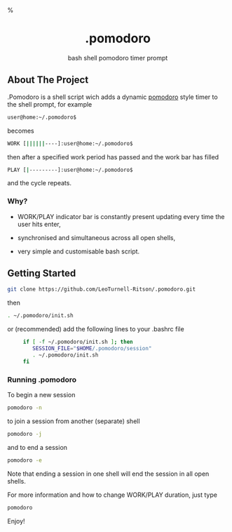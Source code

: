 %<h1 align="center">.pomodoro</h1>

<p align="center">
  bash shell pomodoro timer prompt
  </p>
</div>

## About The Project

.Pomodoro is a shell script wich adds a dynamic [pomodoro](https://en.wikipedia.org/wiki/Pomodoro_Technique) style timer to the shell prompt, for example
```sh
user@home:~/.pomodoro$ 
```
becomes
```sh
WORK [||||||----]:user@home:~/.pomodoro$
```
then after a specified work period has passed and the work bar has filled 
```sh
PLAY [|---------]:user@home:~/.pomodoro$
```
and the cycle repeats. 

### Why?

- WORK/PLAY indicator bar is constantly present updating every time the user hits enter,

- synchronised and simultaneous across all open shells,

- very simple and customisable bash script.

## Getting Started

   ```sh
   git clone https://github.com/LeoTurnell-Ritson/.pomodoro.git
   ```
   then
      
   ```sh
   . ~/.pomodoro/init.sh
   ```

   or (recommended) add the following lines to your .bashrc file

   ```sh
        if [ -f ~/.pomodoro/init.sh ]; then
           SESSION_FILE="$HOME/.pomodoro/session"
           . ~/.pomodoro/init.sh
        fi
   ```
   
### Running .pomodoro

To begin a new session

```sh
pomodoro -n
```
to join a session from another (separate) shell
```sh
pomodoro -j
```
and to end a session

```sh
pomodoro -e
```

Note that ending a session in one shell will end the session in all open shells.

For more information and how to change WORK/PLAY duration, just type 

```sh
pomodoro
```

Enjoy!